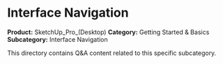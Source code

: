 # Interface Navigation

**Product:** SketchUp_Pro_(Desktop)
**Category:** Getting Started & Basics
**Subcategory:** Interface Navigation

This directory contains Q&A content related to this specific subcategory.
